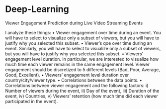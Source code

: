 # Deep-Learning
Viewer Engagement Prediction during Live Video Streaming Events

I analyze these things:
• Viewer engagement over time during an event. You will have to select to
visualize only a subset of viewers, but you will have to justify why you
selected this subset. 
• Viewer’s qoe over time during an event. Similarly, you will have to select
to visualize only a subset of viewers, but you will have to justify why you
selected this subset. 
• Viewers’ engagement level duration. In particular, we are interested to
visualize how much time each viewer remains in the same engagement
level. Viewer engagement should be discretized to 5 different levels (Bad,
Poor, Average, Good, Excellent). 
• Viewers’ engagement level duration over country/city/viewer type.
• Correlations between the data points.
• Correlations between viewer engagement and the following factors: i)
Number of viewers during the event, ii) Day of the event, iii) Duration of
the event, iv) Countries, v) Viewers’ retention (how much time did each
viewer participated in the event).
